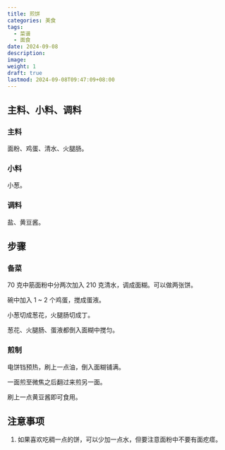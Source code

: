 ```yaml
---
title: 煎饼
categories: 美食
tags:
  - 菜谱
  - 面食
date: 2024-09-08
description: 
image: 
weight: 1
draft: true
lastmod: 2024-09-08T09:47:09+08:00
---
```

## 主料、小料、调料

### 主料

面粉、鸡蛋、清水、火腿肠。

### 小料

小葱。

### 调料

盐、黄豆酱。

## 步骤

### 备菜

70 克中筋面粉中分两次加入 210 克清水，调成面糊。可以做两张饼。

碗中加入 1 ~ 2 个鸡蛋，搅成蛋液。

小葱切成葱花，火腿肠切成丁。

葱花、火腿肠、蛋液都倒入面糊中搅匀。

### 煎制

电饼铛预热，刷上一点油，倒入面糊铺满。

一面煎至微焦之后翻过来煎另一面。

刷上一点黄豆酱即可食用。

## 注意事项

1. 如果喜欢吃稠一点的饼，可以少加一点水，但要注意面粉中不要有面疙瘩。



